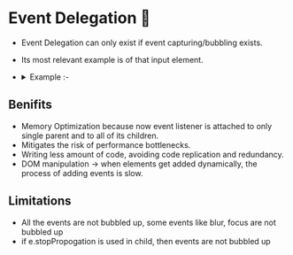 # Event Delegation 🚧

- Event Delegation can only exist if event capturing/bubbling exists.
- Its most relevant example is of that input element.
- <details>
    <summary>Example :-</summary>

  ```HTML
      <ul id="category">
          <li id="laptops">Laptops</li>
          <li id="cameras">Cameras</li>
          <li id="shoes">Shoes</li>
          <div id="test">testing</div>
      </ul>
  ```

  ```Javascript
      document.getElementById("category").addEventListener("click", (e) => {
      console.log(e);
      if (e.target.nodeName === "LI") {
      window.location.href = "/" + e.target.id;
      }
      })
  ```

    </details>

## Benifits

- Memory Optimization because now event listener is attached to only single parent and to all of its children.
- Mitigates the risk of performance bottlenecks.
- Writing less amount of code, avoiding code replication and redundancy.
- DOM manipulation -> when elements get added dynamically, the process of adding events is slow.

## Limitations

- All the events are not bubbled up, some events like blur, focus are not bubbled up
- if e.stopPropogation is used in child, then events are not bubbled up
